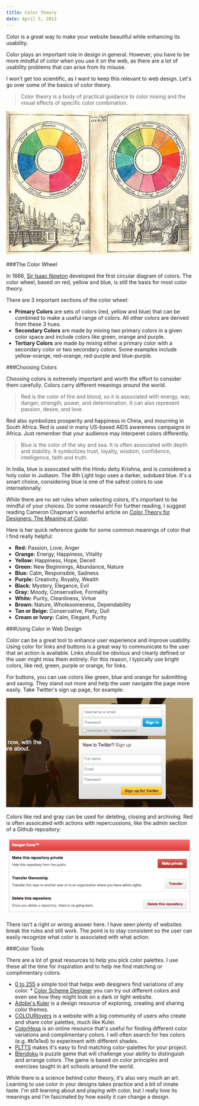 ```yaml
---
title: Color Theory
date: April 5, 2013
---
```

Color is a great way to make your website beautiful while enhancing its usability.

Color plays an important role in design in general. However, you have to be more mindful of color when you use it on the web,
as there are a lot of usability problems that can arise from its misuse.

I won't get too scientific, as I want to keep this relevant to web design. Let's go over some of the basics of color theory.

>Color theory is a body of practical guidance to color mixing and the visual effects of specific color combination.

![Color Wheel](/assets/images/blog/color-theory/color-wheel.jpg)

###The Color Wheel

In 1666, [Sir Isaac Newton](http://en.wikipedia.org/wiki/Isaac_Newton) developed the first circular diagram of colors. The color wheel, based on red, yellow and blue, is still the basis for most color theory.

There are 3 important sections of the color wheel:

* **Primary Colors** are sets of colors (red, yellow and blue) that can be combined to make a useful range of colors. All other colors are derived from these 3 hues.
* **Secondary Colors** are made by mixing two primary colors in a given color space and include colors like green, orange and purple.
* **Tertiary Colors** are made by mixing either a primary color with a secondary color or two secondary colors. Some examples include yellow-orange, red-orange, red-purple and blue-purple.

###Choosing Colors

Choosing colors is extremely important and worth the effort to consider them carefully. Colors carry different meanings around the world.

>Red is the color of fire and blood, so it is associated with energy, war, danger, strength, power, and determination. It can also represent passion, desire, and love.

Red also symbolizes prosperity and happiness in China, and mourning in South Africa. Red is used in many US-based AIDS awareness campaigns in Africa. Just remember that your audience may interperet colors differently.

>Blue is the color of the sky and sea. It is often associated with depth and stability. It symbolizes trust, loyalty, wisdom, confidence, intelligence, faith and truth.

In India, blue is assocated with the Hindu deity Krishna, and is considered a holy color in Judiasm. The 8th Light logo uses a darker, subdued blue. It's a smart choice, considering blue is one of the safest colors to use internationally.

While there are no set rules when selecting colors, it's important to be mindful of your choices. Do some research! For further reading, I suggest reading Cameron Chapman's wonderful article on [Color Theory for Designers: The Meaning of Color](http://www.smashingmagazine.com/2010/01/28/color-theory-for-designers-part-1-the-meaning-of-color/).

Here is her quick reference guide for some common meanings of color that I find really helpful:

* **Red:** Passion, Love, Anger
* **Orange:** Energy, Happiness, Vitality
* **Yellow:** Happiness, Hope, Deceit
* **Green:** New Beginnings, Abundance, Nature
* **Blue:** Calm, Responsible, Sadness
* **Purple:** Creativity, Royalty, Wealth
* **Black:** Mystery, Elegance, Evil
* **Gray:** Moody, Conservative, Formality
* **White:** Purity, Cleanliness, Virtue
* **Brown:** Nature, Wholesomeness, Dependability
* **Tan or Beige:** Conservative, Piety, Dull
* **Cream or Ivory:** Calm, Elegant, Purity

###Using Color in Web Design

Color can be a great tool to enhance user experience and improve usability. Using color for links and buttons is a great way to communicate to the user that an action is available. Links should be obvious and clearly defined or the user might miss them entirely. For this reason, I typically use bright colors, like red, green, purple or orange, for links.

For buttons, you can use colors like green, blue and orange for submitting and saving. They stand out more and help the user navigate the page more easily. Take Twitter's sign up page, for example:

![Twitter Login](/assets/images/blog/color-theory/twitter.jpg)

Colors like red and gray can be used for deleting, closing and archiving. Red is often assoicated with actions with repercussions, like the admin section of a Github repository:

![Github Danger Zone](/assets/images/blog/color-theory/github.jpg)

There isn't a right or wrong answer here. I have seen plenty of websites break the rules and still work. The point is to stay consistent so the user can easily recognize what color is associated with what action.

###Color Tools

There are a lot of great resources to help you pick color palettes. I use these all the time for inspiration and to help me find matching or complimentary colors:

* [0 to 255](http://0to255.com/) a simple tool that helps web designers find variations of any color. * [Color Scheme Designer](http://colorschemedesigner.com/) you can try out different colors and even see how they might look on a dark or light website.
* [Adobe's Kuler](https://kuler.adobe.com/) is a design resource of exploring, creating and sharing color themes.
* [COLOURlovers](http://www.colourlovers.com/) is a website with a big community of users who create and share color palettes, much like Kuler.
* [ColorHexa](http://www.colorhexa.com/) is an online resource that's useful for finding different color variations and complimentary colors. I will often search for hex colors (e.g. #b1e1ed) to experiment with different shades.
* [PLTTS](http://pltts.me/) makes it's easy to find matching color-palettes for your project.
* [Blendoku](http://www.blendoku.com/) is puzzle game that will challenge your ability to distinguish and arrange colors. The game is based on color principles and exercises taught in art schools around the world.

While there is a science behind color theory, it's also very much an art. Learning to use color in your designs takes practice and a bit of innate taste. I'm still learning about and playing with color, but I really love its meanings and I'm fascinated by how easily it can change a design.
